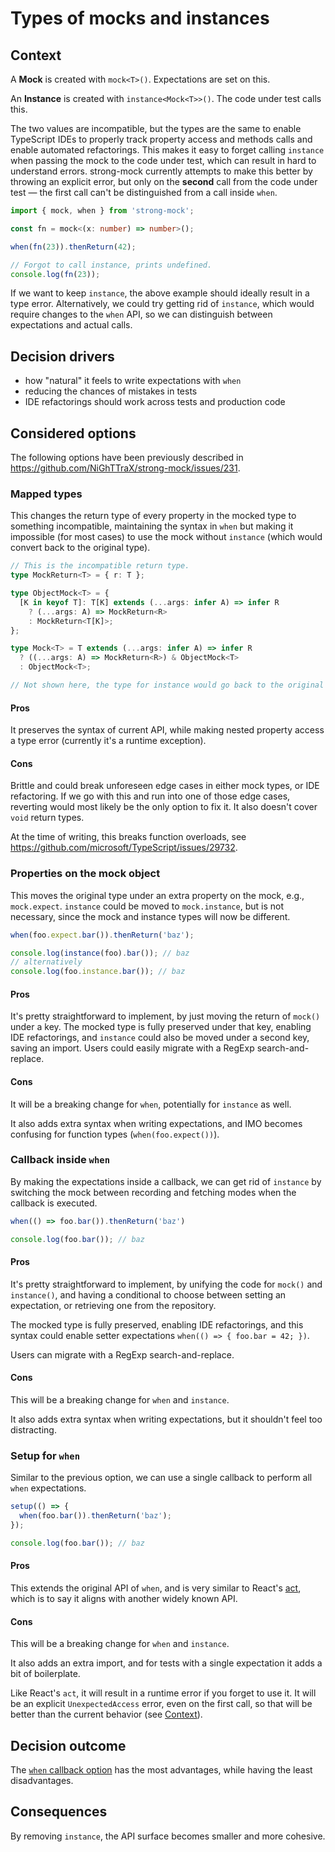 # Types of mocks and instances

## Context

A **Mock** is created with `mock<T>()`. Expectations are set on this.

An **Instance** is created with `instance<Mock<T>>()`. The code under test calls this.

The two values are incompatible, but the types are the same to enable TypeScript IDEs to properly track property access and methods calls and enable automated refactorings. This makes it easy to forget calling `instance` when passing the mock to the code under test, which can result in hard to understand errors. strong-mock currently attempts to make this better by throwing an explicit error, but only on the **second** call from the code under test — the first call can't be distinguished from a call inside `when`.

```typescript
import { mock, when } from 'strong-mock';

const fn = mock<(x: number) => number>();

when(fn(23)).thenReturn(42);

// Forgot to call instance, prints undefined.
console.log(fn(23));
```

If we want to keep `instance`, the above example should ideally result in a type error. Alternatively, we could try getting rid of `instance`, which would require changes to the `when` API, so we can distinguish between expectations and actual calls.

## Decision drivers

- how "natural" it feels to write expectations with `when`
- reducing the chances of mistakes in tests
- IDE refactorings should work across tests and production code

## Considered options

The following options have been previously described in https://github.com/NiGhTTraX/strong-mock/issues/231.

### Mapped types

This changes the return type of every property in the mocked type to something incompatible, maintaining the syntax in `when` but making it impossible (for most cases) to use the mock without `instance` (which would convert back to the original type).

```typescript
// This is the incompatible return type.
type MockReturn<T> = { r: T };

type ObjectMock<T> = {
  [K in keyof T]: T[K] extends (...args: infer A) => infer R
    ? (...args: A) => MockReturn<R>
    : MockReturn<T[K]>;
};

type Mock<T> = T extends (...args: infer A) => infer R
  ? ((...args: A) => MockReturn<R>) & ObjectMock<T>
  : ObjectMock<T>;

// Not shown here, the type for instance would go back to the original T.
```

#### Pros

It preserves the syntax of current API, while making nested property access a type error (currently it's a runtime exception).

#### Cons

Brittle and could break unforeseen edge cases in either mock types, or IDE refactoring. If we go with this and run into one of those edge cases, reverting would most likely be the only option to fix it. It also doesn't cover `void` return types.

At the time of writing, this breaks function overloads, see https://github.com/microsoft/TypeScript/issues/29732.

### Properties on the mock object

This moves the original type under an extra property on the mock, e.g., `mock.expect`. `instance` could be moved to `mock.instance`, but is not necessary, since the mock and instance types will now be different.

```typescript
when(foo.expect.bar()).thenReturn('baz');

console.log(instance(foo).bar()); // baz
// alternatively
console.log(foo.instance.bar()); // baz
```

#### Pros

It's pretty straightforward to implement, by just moving the return of `mock()` under a key. The mocked type is fully preserved under that key, enabling IDE refactorings, and `instance` could also be moved under a second key, saving an import. Users could easily migrate with a RegExp search-and-replace.

#### Cons

It will be a breaking change for `when`, potentially for `instance` as well.

It also adds extra syntax when writing expectations, and IMO becomes confusing for function types (`when(foo.expect())`).

### Callback inside `when`

By making the expectations inside a callback, we can get rid of `instance` by switching the mock between recording and fetching modes when the callback is executed.

```typescript
when(() => foo.bar()).thenReturn('baz')

console.log(foo.bar()); // baz
```

#### Pros

It's pretty straightforward to implement, by unifying the code for `mock()` and `instance()`, and having a conditional to choose between setting an expectation, or retrieving one from the repository.

The mocked type is fully preserved, enabling IDE refactorings, and this syntax could enable setter expectations `when(() => { foo.bar = 42; })`.

Users can migrate with a RegExp search-and-replace.

#### Cons

This will be a breaking change for `when` and `instance`.

It also adds extra syntax when writing expectations, but it shouldn't feel too distracting.

### Setup for `when`

Similar to the previous option, we can use a single callback to perform all `when` expectations.

```typescript
setup(() => {
  when(foo.bar()).thenReturn('baz');
});

console.log(foo.bar()); // baz
```

#### Pros

This extends the original API of `when`, and is very similar to React's [act](https://reactjs.org/docs/test-utils.html#act), which is to say it aligns with another widely known API.

#### Cons

This will be a breaking change for `when` and `instance`.

It also adds an extra import, and for tests with a single expectation it adds a bit of boilerplate.

Like React's `act`, it will result in a runtime error if you forget to use it. It will be an explicit `UnexpectedAccess` error, even on the first call, so that will be better than the current behavior (see [Context](#context)).

## Decision outcome

The [`when` callback option](#callback-inside-when) has the most advantages, while having the least disadvantages.

## Consequences

By removing `instance`, the API surface becomes smaller and more cohesive.
